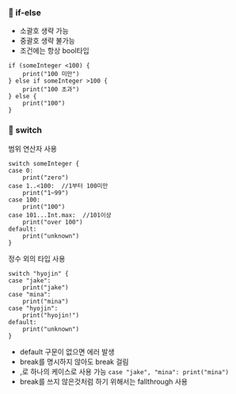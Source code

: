 

### 🚀 if-else
- 소괄호 생략 가능
- 중괄호 생략 불가능
- 조건에는 항상 bool타입
```
if (someInteger <100) {
    print("100 미만")
} else if someInteger >100 {
    print("100 초과")
} else {
    print("100")
}
```

### 🚀 switch
범위 연산자 사용
```
switch someInteger {
case 0:
    print("zero")
case 1..<100:  //1부터 100미만
    print("1~99")
case 100:
    print("100")
case 101...Int.max:  //101이상
    print("over 100")
default:
    print("unknown")
}
```
정수 외의 타입 사용
```
switch "hyojin" {
case "jake":
    print("jake")
case "mina":
    print("mina")
case "hyojin":
    print("hyojin!")
default:
    print("unknown")
}
```
- default 구문이 없으면 에러 발생
- break를 명시하지 않아도 break 걸림
- ,로 하나의 케이스로 사용 가능 `case "jake", "mina": print("mina")`
- break를 쓰지 않은것처럼 하기 위해서는 fallthrough 사용
